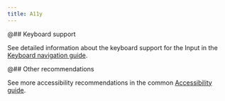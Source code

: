 ```yaml
---
title: A11y
---
```


@## Keyboard support

See detailed information about the keyboard support for the Input in the [Keyboard navigation guide](/core-principles/a11y/a11y-keyboard/#a55218).

@## Other recommendations

See more accessibility recommendations in the common [Accessibility guide](/core-principles/a11y/).
